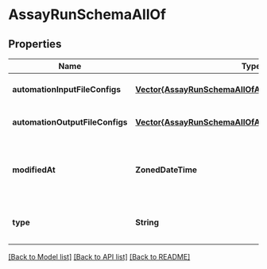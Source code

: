 # AssayRunSchemaAllOf


## Properties
Name | Type | Description | Notes
------------ | ------------- | ------------- | -------------
**automationInputFileConfigs** | [**Vector{AssayRunSchemaAllOfAutomationInputFileConfigs}**](AssayRunSchemaAllOfAutomationInputFileConfigs.md) |  | [optional] [default to nothing]
**automationOutputFileConfigs** | [**Vector{AssayRunSchemaAllOfAutomationInputFileConfigs}**](AssayRunSchemaAllOfAutomationInputFileConfigs.md) |  | [optional] [default to nothing]
**modifiedAt** | **ZonedDateTime** | DateTime the Assay Run Schema was last modified | [optional] [default to nothing]
**type** | **String** |  | [optional] [readonly] [default to nothing]


[[Back to Model list]](../README.md#models) [[Back to API list]](../README.md#api-endpoints) [[Back to README]](../README.md)


